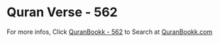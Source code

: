 # Quran Verse - 562 

For more infos, Click [QuranBookk - 562](https://www.quranbookk.com/quran/search?q=562) to Search at [QuranBookk.com](http://quranbookk.com/)